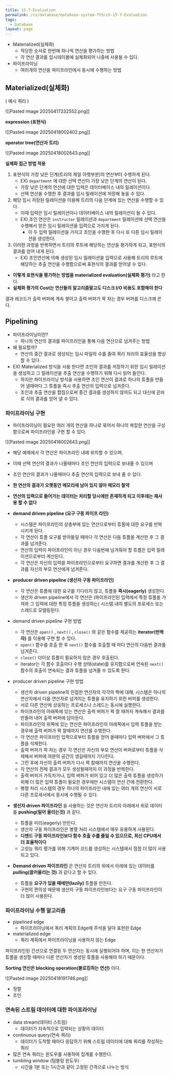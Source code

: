 ```yaml
---
title: 15-7-Evaluation
permalink: /cs/database/database-system-7th/ch-15-7-Evaluation
tags:
  - Database
layout: page
---
```

- Materialized(실체화)
	- 적당한 순서로 한번에 하나씩 연산을 평가하는 방법
	- 각 연산 결과를 임시테이블에 실체화되어 나중에 사용될 수 있다.
- 파이프라이닝
	- 여러개의 연산을 파이프라인에서 동시에 수행하는 방법

## Materialized(실체화)

( 예시 쿼리 )

![[Pasted image 20250417232552.png]]

**expression (표현식)** 

![[Pasted image 20250418002402.png]]

**operator tree(연산자 트리)** 

![[Pasted image 20250418002643.png]]

**실체화 접근 방법 적용**

1. 표현식의 가장 낮은 단계(트리의 제일 아랫부분)의 연산부터 수행하게 된다.
	- EX) `department` 에 대한 선택 연산이 가장 낮은 단계의 연산이 된다.
	- 가장 낮은 단계의 연산에 대한 입력은 데이터베이스 내의 릴레이션이다.
	- 선택 연산을 수행한 후 결과를 임시 릴레이션에 저장해 놓을 수 있다.
2. 해당 임시 저장된 릴레이션을 이용해 트리의 다음 단계에 있는 연산을 수행할 수 있다.
	- 이때 입력은 임시 릴레이션이나 데이터베이스 내의 릴레이션이 될 수 있다.
	- EX) 조인 연산은 `instructor` 릴레이션과 `department` 릴레이션에 선택 연산을 수행해서 얻은 임시 릴레이션을 입력으로 가지게 된다.
		- 이 두 입력 릴레이션을 가지고 조인을 수행한 후 다시 또 다른 임시 릴레이션을 생성한다.
3. 이러한 과정을 반복하면서 트리의 루트에 해당하는 연산을 평가하게 되고, 표현식의 결과를 얻어 내게 된다.
	- EX) 조인연산에 의해 생성된 임시 릴레이션을 입력으로 사용해 트리의 루트에 해당하는 추출 연산을 수행함으로써 표현식의 결과를 얻어낼 수 있다.
- **이렇게 표현식을 평가하는 방법을 materialized evaluation(실체화 평가)** 라고 한다.
- **실체화 평가의 Cost는 연산들의 알고리즘말고도 디스크 I/O 비용도 포함해야 한다** 

결과 레코드가 출력 버퍼에 계속 쌓이고 출력 버퍼가 꽉 차는 경우 버퍼를 디스크에 쓴다.

## Pipelining

- 파이프라이닝이란?
	- 하나의 연산의 결과를 파이프라인을 통해 다음 연산으로 넘겨주는 방법
- 왜 필요할까?
	- 연산의 중간 결과로 생성되는 임시 파일의 수를 줄여 쿼리 처리의 효율성을 향상할 수 있다.
- EX) Materialized 방식을 사용 한다면 조인의 결과를 저장하기 위한 임시 릴레이션을 생성하고 그 릴레이션을 추출 연산을 수행하기 위해 다시 읽어 들인다.
	- 하지만 파이프라이닝 방식을 사용하면 조인 연산이 결과로 하나의 튜플을 만들어 낼때마다 그 튜플을 즉시 추출 연산의 입력으로 넘겨준다.
	- 조인과 추출 연산을 합침으로써 중간 결과를 생성하지 않아도 되고 대신에 곧바로 식의 결과를 얻어 낼 수 있다.

### 파이프라이닝 구현

- 파이프라이닝이 필요한 여러 개의 연산을 하나로 묶어서 하나의 복잡한 연산을 구성함으로써 파이프라인을 구현 할 수 있다.

![[Pasted image 20250418002643.png]]

- 해당 예제에서 각 연산은 파이프라인 내에 위치할 수 있으며, 
- 이때 선택 연산의 결과가 나올때마다 조인 연산의 입력으로 보내줄 수 있으며
- 조인 연산의 결과가 나올때마다 추출 연산의 입력으로 보내 줄 수 있다.
- **한 연산의 결과가 오랫동안 메모리에 남아 있지 않아 메모리 절약** 
- **연산의 입력으로 들어가는 데이터는 처리할 당시에만 존재하게 되고 이후에는 재사용 할 수 없다** 


- **demand driven pipeline (요구 구동 파이프 라인)** 
	- 시스템은 파이프라인의 상층부에 있는 연산으로부터 튜플에 대한 요구를 반복시키게 된다.
	- 각 연산이 튜플 요구를 받아들일 때마다 각 연산은 다음 튜플을 계산한 후 그 결과를 넘겨준다.
	- 연산의 입력이 파이프라인이 아닌 경우 다음번에 넘겨줘야 할 튜플은 입력 릴레이션으로부터 계산된다.
	- 각 연산은 자신의 입력을 파이프라인으로부터 요구하면 결과를 계산한 후 그 결과를 자신의 부모 연산에게 넘겨준다.
- **producer driven pipeline (생산자 구동 파이프라인)** 
	- 각 연산은 튜플에 대한 요구를 기다리지 않고, 튜플을 **즉시(eagerly)** 생성한다.
	- 생산자 driven pipeline에서 각 연산은 (파이프라인된 입력에서 특정 튜플을 가져와 그 입력에 대한 특정 튜플을 생성하는) 시스템 내의 별도의 프로세스 또는 스레드로 모델링된다.
- demand driven pipeline 구현 방법
	- 각 연산은 `open()` , `next()` , `close()` 와 같은 함수를 제공하는 **iterator(반복자)** 를 이용해 구현 할 수 있다.
	- `open()` 함수를 호출 한 후 `next()` 함수를 호출할 때 마다 연산의 다음번 결과를 넘겨준다.
	- `close()` 더이상 튜플이 필요하지 않은 경우 호출된다.
	- iterator는 각 함수 호출마다 수행 상태(state)를 유지함으로써 연속된 `next()` 함수의 호출이 연속되는 결과 튜플을 넘겨줄 수 있도록 한다.
- producer driven pipeline 구현 방법
	- 생산자 driven pipeline의 인접한 연산자의 각각의 짝에 대해, 시스템은 하나의 연산자에서 다음 연산자로 넘겨지는 튜플을 유지하기 위한 버퍼를 생성한다.
	- 서로 다른 연산에 상응하는 프로세스나 스레드는 동시에 실행한다.
	- 파이프라인의 아래쪽에 있는 연산은 출력 버퍼가 꽉 찰 때까지 계속해서 결과를 만들어 내어 출력 버퍼에 담아둔다.
	- 파이프라인의 위쪽에 있는 연산은 파이프라인의 아래쪽에서 입력 튜플을 받는 경우에 출력 버퍼가 꽉 찰때까지 연산을 수행한다.
	- 각 연산은 파이프라인 입력으로부터 튜플을 얻어 올때마다 입력 버퍼에서 그 튜플을 삭제한다.
	- 출력 버퍼가 꽉 차는 경우 각 연산은 자신의 부모 연산이 버퍼로부터 튜플을 삭제해서 버퍼에 여분의 공간이 생길때까지 기다린다.
	- 그런 후에 자신의 출력 버퍼가 다시 꽉 찰때까지 연산을 수행한다.
	- 각 연산의 전체 결과가 모두 생성될때까지 이 과정을 반복한다.
	- 출력 버퍼가 가득차거나, 입력 버퍼가 비어 있고 더 많은 출력 튜플을 생성하기 위해 더 많은 입력 튜플이 필요한 경우에만 시스템이 연산 간에 전환한다.
	- 병렬 처리 시스템의 경우 하나의 파이프라인 내에 있는 여러 개의 연산이 서로 다른 프로세서에서 동시에 수행될 수 있다.
- **생산자 driven 파이프라인** 을 사용하는 것은 연산자 트리의 아래에서 위로 데이터를 **pushing(밀어 올리는것)** 과 같다.
	- 튜플을 미리(eagerly) 만든다.
	- 생산자 구동 파이프라인은 병렬 처리 시스템에서 매우 유용하게 사용된다.
	- **디멘드 구동 파이프라인보다 함수 호출 수를 줄일 수 있으므로, 최신 CPU에서 더 효율적이다** 
	- 고성능 쿼리 평가를 위해 기계어 코드를 생성하는 시스템에서 점점 더 많이 사용되고 있다.
- **Demand driven 파이프라인** 은 연산자 트리의 위에서 아래에 있는 데이터를 **pulling(끌어올리는 것)** 과 같다고 할 수 있다.
	- 튜플을 **요구가 있을 때에만(lazily)** 튜플을 만든다.
	- 구현의 편의성 때문에 생산자 구동 파이프라인보다는 요구 구동 파이프라인이 더 많이 사용된다.


### 파이프라이닝 수행 알고리즘

- pipelined edge
	- 파이프라이닝에서 쿼리 계획의 Edge에 주석을 달아 표현한 Edge
- materialized edge
	- 쿼리 계획에서 파이프라이닝을 사용하지 않는 Edge

파이프라인된 간선으로 연결된 두 연산자는 동시에 실행되어야 하며, 이는 한 연산자가 튜플을 생성할 때마다 다른 연산자가 생성된 튜플을 사용해야 하기 때문이다.

**Sorting 연산은 blocking operation(블로킹하는 연산)** 이다.

![[Pasted image 20250418191746.png]]

- 정렬
- 조인


### 연속된 스트림 데이터에 대한 파이프라이닝

- data stream(데이터 스트림)
	- 데이터가 지속적으로 입력되는 상황의 데이터
- continuous query(연속 쿼리)
	- 데이터가 도착할 때마다 응답하기 위해 스트림 데이터에 대해 쿼리를 작성하는 쿼리
- 많은 연속 쿼리는 윈도우를 사용하여 집계를 수행한다.
- tumbling window (텀블링 윈도우)
	- 시간을 1분 또는 1시간과 같이 고정된 간격으로 나누는 방식